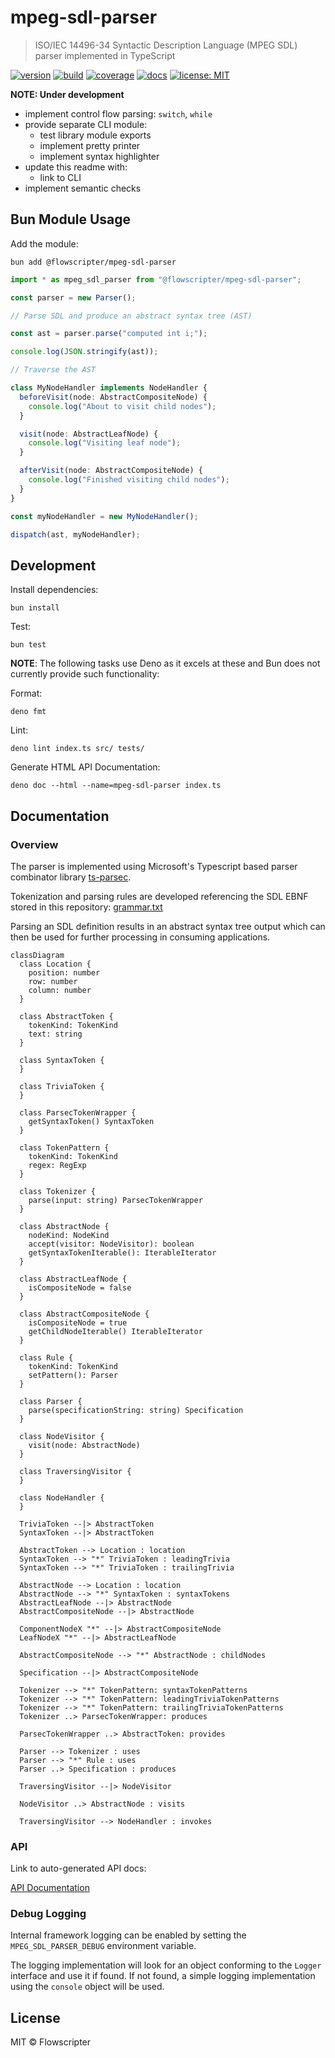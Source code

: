 # mpeg-sdl-parser

> ISO/IEC 14496-34 Syntactic Description Language (MPEG SDL) parser implemented
> in TypeScript

[![version](https://img.shields.io/github/v/release/flowscripter/mpeg-sdl-parser?sort=semver)](https://github.com/flowscripter/mpeg-sdl-parser/releases)
[![build](https://img.shields.io/github/actions/workflow/status/flowscripter/mpeg-sdl-parser/release-bun-library.yml)](https://github.com/flowscripter/mpeg-sdl-parser/actions/workflows/release-bun-library.yml)
[![coverage](https://codecov.io/gh/flowscripter/mpeg-sdl-parser/branch/main/graph/badge.svg?token=EMFT2938ZF)](https://codecov.io/gh/flowscripter/mpeg-sdl-parser)
[![docs](https://img.shields.io/badge/docs-API-blue)](https://flowscripter.github.io/mpeg-sdl-parser/index.html)
[![license: MIT](https://img.shields.io/github/license/flowscripter/mpeg-sdl-parser)](https://github.com/flowscripter/mpeg-sdl-parser/blob/main/LICENSE)

**NOTE: Under development**

- implement control flow parsing: `switch`, `while`
- provide separate CLI module:
  - test library module exports
  - implement pretty printer
  - implement syntax highlighter
- update this readme with:
  - link to CLI
- implement semantic checks

## Bun Module Usage

Add the module:

`bun add @flowscripter/mpeg-sdl-parser`

```typescript
import * as mpeg_sdl_parser from "@flowscripter/mpeg-sdl-parser";

const parser = new Parser();

// Parse SDL and produce an abstract syntax tree (AST)

const ast = parser.parse("computed int i;");

console.log(JSON.stringify(ast));

// Traverse the AST

class MyNodeHandler implements NodeHandler {
  beforeVisit(node: AbstractCompositeNode) {
    console.log("About to visit child nodes");
  }

  visit(node: AbstractLeafNode) {
    console.log("Visiting leaf node");
  }

  afterVisit(node: AbstractCompositeNode) {
    console.log("Finished visiting child nodes");
  }
}

const myNodeHandler = new MyNodeHandler();

dispatch(ast, myNodeHandler);
```

## Development

Install dependencies:

`bun install`

Test:

`bun test`

**NOTE**: The following tasks use Deno as it excels at these and Bun does not
currently provide such functionality:

Format:

`deno fmt`

Lint:

`deno lint index.ts src/ tests/`

Generate HTML API Documentation:

`deno doc --html --name=mpeg-sdl-parser index.ts`

## Documentation

### Overview

The parser is implemented using Microsoft's Typescript based parser combinator
library [ts-parsec](https://github.com/microsoft/ts-parsec).

Tokenization and parsing rules are developed referencing the SDL EBNF stored in
this repository: [grammar.txt](grammar.txt)

Parsing an SDL definition results in an abstract syntax tree output which can
then be used for further processing in consuming applications.

```mermaid
classDiagram
  class Location {
    position: number
    row: number
    column: number
  }

  class AbstractToken {
    tokenKind: TokenKind
    text: string
  }

  class SyntaxToken {
  }

  class TriviaToken {
  }

  class ParsecTokenWrapper {
    getSyntaxToken() SyntaxToken
  }

  class TokenPattern {
    tokenKind: TokenKind
    regex: RegExp
  }

  class Tokenizer {
    parse(input: string) ParsecTokenWrapper
  }

  class AbstractNode {
    nodeKind: NodeKind
    accept(visitor: NodeVisitor): boolean
    getSyntaxTokenIterable(): IterableIterator
  }

  class AbstractLeafNode {
    isCompositeNode = false
  }

  class AbstractCompositeNode {
    isCompositeNode = true
    getChildNodeIterable() IterableIterator
  }

  class Rule {
    tokenKind: TokenKind
    setPattern(): Parser
  }
  
  class Parser {
    parse(specificationString: string) Specification
  }

  class NodeVisitor {
    visit(node: AbstractNode)
  }

  class TraversingVisitor {
  }

  class NodeHandler {
  }

  TriviaToken --|> AbstractToken
  SyntaxToken --|> AbstractToken

  AbstractToken --> Location : location
  SyntaxToken --> "*" TriviaToken : leadingTrivia
  SyntaxToken --> "*" TriviaToken : trailingTrivia

  AbstractNode --> Location : location
  AbstractNode --> "*" SyntaxToken : syntaxTokens
  AbstractLeafNode --|> AbstractNode
  AbstractCompositeNode --|> AbstractNode

  ComponentNodeX "*" --|> AbstractCompositeNode
  LeafNodeX "*" --|> AbstractLeafNode

  AbstractCompositeNode --> "*" AbstractNode : childNodes

  Specification --|> AbstractCompositeNode

  Tokenizer --> "*" TokenPattern: syntaxTokenPatterns
  Tokenizer --> "*" TokenPattern: leadingTriviaTokenPatterns
  Tokenizer --> "*" TokenPattern: trailingTriviaTokenPatterns
  Tokenizer ..> ParsecTokenWrapper: produces

  ParsecTokenWrapper ..> AbstractToken: provides

  Parser --> Tokenizer : uses
  Parser --> "*" Rule : uses
  Parser ..> Specification : produces

  TraversingVisitor --|> NodeVisitor

  NodeVisitor ..> AbstractNode : visits

  TraversingVisitor --> NodeHandler : invokes
```

### API

Link to auto-generated API docs:

[API Documentation](https://flowscripter.github.io/mpeg-sdl-parser/index.html)

### Debug Logging

Internal framework logging can be enabled by setting the `MPEG_SDL_PARSER_DEBUG`
environment variable.

The logging implementation will look for an object conforming to the `Logger`
interface and use it if found. If not found, a simple logging implementation
using the `console` object will be used.

## License

MIT © Flowscripter
